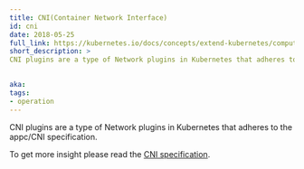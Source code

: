 ```yaml
---
title: CNI(Container Network Interface)
id: cni
date: 2018-05-25
full_link: https://kubernetes.io/docs/concepts/extend-kubernetes/compute-storage-net/network-plugins/#cni
short_description: >
CNI plugins are a type of Network plugins in Kubernetes that adheres to the appc/CNI specification. Refer to  for more details.
  

aka: 
tags:
- operation
---
```

CNI plugins are a type of Network plugins in Kubernetes that adheres to the appc/CNI specification.

<!--more--> 

To get more insight please read the [CNI specification](https://github.com/containernetworking/cni/blob/master/SPEC.md#network-configuration).






